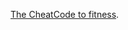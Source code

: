 [The CheatCode to fitness](https://www.facebook.com/reel/185168017744833?fs=e&s=TIeQ9V&mibextid=0NULKw).

